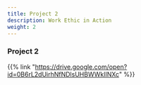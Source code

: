 ```yaml
---
title: Project 2
description: Work Ethic in Action 
weight: 2
---
```


### Project 2

{{% link "https://drive.google.com/open?id=0B6rL2dUirhNfNDlsUHBWWklINXc" %}}
